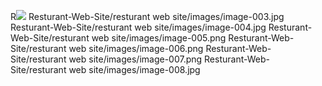 R<img src="esturant-Web-Site/resturant web site/images/image-000.png" />
Resturant-Web-Site/resturant web site/images/image-003.jpg
Resturant-Web-Site/resturant web site/images/image-004.jpg
Resturant-Web-Site/resturant web site/images/image-005.png
Resturant-Web-Site/resturant web site/images/image-006.png
Resturant-Web-Site/resturant web site/images/image-007.png
Resturant-Web-Site/resturant web site/images/image-008.jpg

